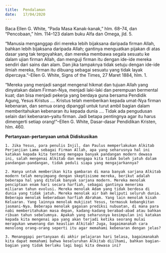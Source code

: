 ```yaml
---
title:  Pendalaman
date:   17/04/2020
---
```


Baca Ellen G. White, “Pada Masa Kanak-kanak,” hlm. 68–74, dan “Pencobaan,” hlm. 114–123 dalam buku Alfa dan Omega, jld. 5. 

“Manusia menganggap diri mereka lebih bijaksana daripada firman Allah, bahkan lebih bijaksana daripada Allah; gantinya menguatkan pijakan di atas dasar yang tak tergoyahkan, dan mereka membawa segala sesuatu ke dalam ujian firman Allah, dan menguji firman itu dengan ide-ide mereka sendiri dari sains dan alam. Dan jika tampaknya tidak setuju dengan ide-ide ilmiah mereka, firman itu dibuang sebagai sesuatu yang tidak layak dipercaya.”–Ellen G. White, Signs of the Times, 27 Maret 1884, hlm. 1. 

“Mereka yang menjadi sangat mengenal hikmat dan tujuan Allah yang dinyatakan dalam Firman-Nya, menjadi laki-laki dan perempuan bermental kuat; dan bisa menjadi pekerja yang berdaya guna bersama Pendidik Agung, Yesus Kristus .... Kristus telah memberikan kepada umat-Nya firman kebenaran, dan semua orang dipanggil untuk turut ambil bagian dalam memberitahukan kebenaran itu kepada dunia .... Tidak ada pengudusan selain dari kebenaran–yaitu firman. Jadi betapa pentingnya agar itu harus dimengerti setiap orang!”–Ellen G. White, Dasar-dasar Pendidikan Kristen, hlm. 460. 

**Pertanyaan-pertanyaan untuk Didiskusikan** 

`1. Jika Yesus, para penulis Injil, dan Paulus memperlakukan Alkitab Perjanjian Lama sebagai Firman Allah, apa yang seharusnya hal ini katakan kepada kita tentang mengapa banyak pandangan modern dewasa ini, salah mengenai Alkitab dan mengapa kita tidak boleh jatuh dalam pandangan-pandangan, tidak peduli siapa yang mengajarkannya?`

`2. Hanya untuk memberikan kita gambaran di mana banyak sarjana Alkitab modern telah menyimpang dengan skeptisisme mereka, berikut adalah beberapa hal yang ditolak banyak sarjana modern. Mereka menolak penciptaan enam hari secara harfiah, sebagai gantinya menerima miliaran tahun evolusi. Mereka menolak Adam yang tidak berdosa di dunia yang tidak jatuh. Mereka menolak air bah meliputi seluruh dunia. Beberapa menolak keberadaan harfiah Abraham. Yang lain menolak kisah Keluaran. Yang lainnya menolak mukjizat Yesus, termasuk kebangkitan jasmani-Nya. Beberapa menolak gagasan prediksi nubuatan, di mana para nabi memberitahukan masa depan, kadang-kadang berabad-abad atau bahkan ribuan tahun sebelumnya. Apakah yang seharusnya kesimpulan ini katakan kepada kita mengenai apa yang akan terjadi ketika seorang mulai meragukan wewenang dan keaslian Alkitab? Juga, bagaimanakah cara menolong orang-orang seperti itu agar memahami kebenaran dengan jelas?` 

`3. Menanggapi pertanyaan di akhir pelajaran hari Selasa, bagaimanakah kita dapat memahami bahwa keseluruhan Alkitab diilhami, bahkan bagian-bagian yang tidak berlaku lagi bagi kita dewasa ini?`